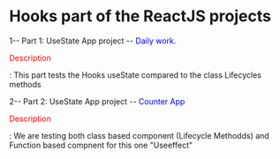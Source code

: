 # Hooks part of the ReactJS projects

1-- Part 1: UseState App project -- <span style="color: blue;"> Daily work.</span>

<p style="color: red;"> Description</p>: This part tests the Hooks useState compared to the class Lifecycles methods

2-- Part 2: UseState App project -- <span style="color: blue;"> Counter App </span>

<p style="color: red;"> Description</p>: We are testing both class based component (Lifecycle Methodds) and Function based compnent for this one "Useeffect"
